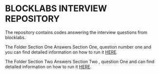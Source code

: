 # BLOCKLABS INTERVIEW REPOSITORY

The repository contains codes answering the interview questions from blocklabs. 

The Folder Section One Answers Section One, question number one and you can find detailed information on how to run it [HERE](./sectionOne/README.md).

The Folder Section Two Answers Section Two , question One and can find detailed information on how to run it [HERE](./sectionTwo/README.md). 
